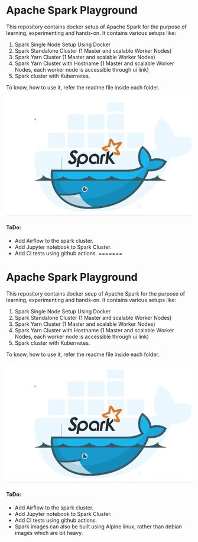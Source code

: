 # Apache Spark Playground

This repository contains docker setup of Apache Spark for the purpose of learning, experimenting and hands-on. 
It contains various setups like:

1. Spark Single Node Setup Using Docker
2. Spark Standalone Cluster  (1 Master and scalable Worker Nodes)
3. Spark Yarn Cluster (1 Master and scalable Worker Nodes)
4. Spark Yarn Cluster with Hostname (1 Master and scalable Worker Nodes, each worker node is accessible through ui link)
5. Spark cluster with Kubernetes. 

To know, how to use it, refer the readme file inside each folder. 


![spark_in_docker](spark-single-node/resources/spark_in_docker.jpg)



#### ToDo:
- Add Airflow to the spark cluster.
- Add Jupyter notebook to Spark Cluster.
- Add CI tests using github actions. 
=======
# Apache Spark Playground

This repository contains docker seup of Apache Spark for the purpose of learning, experimenting and hands-on. 
It contains various setups like:

1. Spark Single Node Setup Using Docker
2. Spark Standalone Cluster  (1 Master and scalable Worker Nodes)
3. Spark Yarn Cluster (1 Master and scalable Worker Nodes)
4. Spark Yarn Cluster with Hostname (1 Master and scalable Worker Nodes, each worker node is accessible through ui link)
5. Spark cluster with Kubernetes. 

To know, how to use it, refer the readme file inside each folder. 


![spark_in_docker](spark-single-node/resources/spark_in_docker.jpg)



#### ToDo:
- Add Airflow to the spark cluster.
- Add Jupyter notebook to Spark Cluster.
- Add CI tests using github actions. 
- Spark images can also be built using Alpine linux, rather than debian images which are bit heavy.
